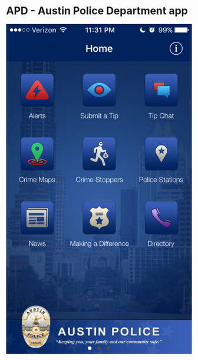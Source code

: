 # APD - Austin Police Department app 

!["APD](https://github.com/causm/causm_projects/blob/master/app_integration_ideas/APD/images/APD_splashpage.png)

